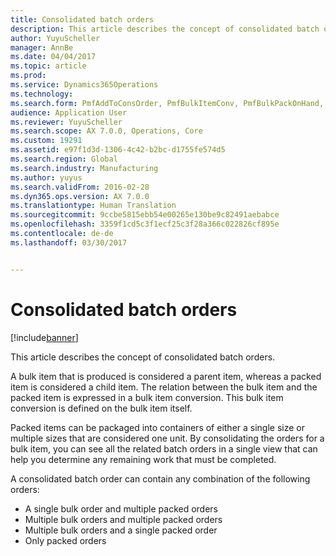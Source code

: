 ```yaml
---
title: Consolidated batch orders
description: This article describes the concept of consolidated batch orders.
author: YuyuScheller
manager: AnnBe
ms.date: 04/04/2017
ms.topic: article
ms.prod: 
ms.service: Dynamics365Operations
ms.technology: 
ms.search.form: PmfAddToConsOrder, PmfBulkItemConv, PmfBulkPackOnHand, PmfConsOrderListPage
audience: Application User
ms.reviewer: YuyuScheller
ms.search.scope: AX 7.0.0, Operations, Core
ms.custom: 19291
ms.assetid: e97f1d3d-1306-4c42-b2bc-d1755fe574d5
ms.search.region: Global
ms.search.industry: Manufacturing
ms.author: yuyus
ms.search.validFrom: 2016-02-28
ms.dyn365.ops.version: AX 7.0.0
ms.translationtype: Human Translation
ms.sourcegitcommit: 9ccbe5815ebb54e00265e130be9c82491aebabce
ms.openlocfilehash: 3359f1cd5c3f1ecf25c3f28a366c022826cf895e
ms.contentlocale: de-de
ms.lasthandoff: 03/30/2017


---
```


# <a name="consolidated-batch-orders"></a>Consolidated batch orders

[!include[banner](../includes/banner.md)]


This article describes the concept of consolidated batch orders.

A bulk item that is produced is considered a parent item, whereas a packed item is considered a child item. The relation between the bulk item and the packed item is expressed in a bulk item conversion. This bulk item conversion is defined on the bulk item itself.  

Packed items can be packaged into containers of either a single size or multiple sizes that are considered one unit. By consolidating the orders for a bulk item, you can see all the related batch orders in a single view that can help you determine any remaining work that must be completed.  

A consolidated batch order can contain any combination of the following orders:

-   A single bulk order and multiple packed orders
-   Multiple bulk orders and multiple packed orders
-   Multiple bulk orders and a single packed order
-   Only packed orders





